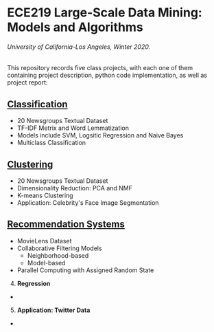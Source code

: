 # ECE219 Large-Scale Data Mining: Models and Algorithms
###### University of California-Los Angeles, Winter 2020.


This repository records five class projects, with each one of them containing project description, python code implementation, as well as project report:


## [**Classification**](https://github.com/yuhaoyin/UCLA-W20-ECE219-LargeScaleDataMining/tree/master/project1-classification) ##
  - 20 Newsgroups Textual Dataset
  - TF-IDF Metrix and Word Lemmatization
  - Models include SVM, Logsitic Regression and Naive Bayes
  - Multiclass Classification
  
## [**Clustering**](https://github.com/yuhaoyin/UCLA-W20-ECE219-LargeScaleDataMining/tree/master/project2-clustering) ##
  - 20 Newsgroups Textual Dataset
  - Dimensionality Reduction: PCA and NMF
  - K-means Clustering
  - Application: Celebrity's Face Image Segmentation
  
## [**Recommendation Systems**](https://github.com/yuhaoyin/UCLA-W20-ECE219-LargeScaleDataMining/tree/master/project3-recommedation-systems) ##
  - MovieLens Dataset
  - Collaborative Filtering Models
    - Neighborhood-based
    - Model-based
  - Parallel Computing with Assigned Random State
  
4. **Regression**
  -
  
5. **Application: Twitter Data**
  -
